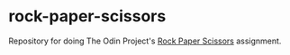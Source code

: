 # rock-paper-scissors

Repository for doing The Odin Project's [Rock Paper Scissors](https://www.theodinproject.com/paths/foundations/courses/foundations/lessons/rock-paper-scissors) assignment.